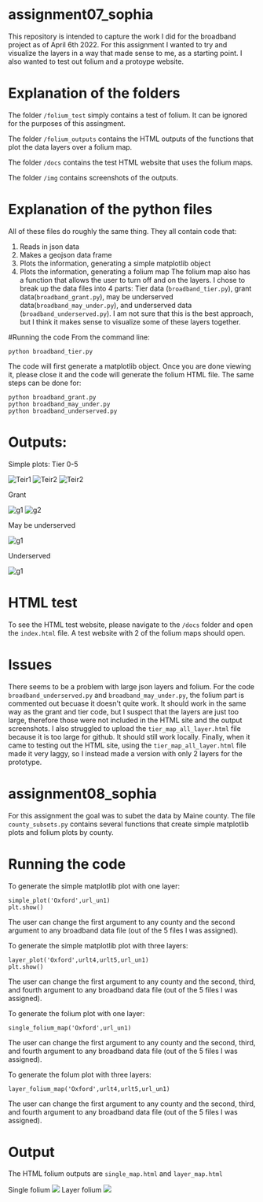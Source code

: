 # assignment07_sophia

This repository is intended to capture the work I did for the broadband project as of April 6th 2022. For this assignment I wanted to try and visualize the layers in a way that made sense to me, as a starting point. I also wanted to test out folium and a protoype website.

# Explanation of the folders

The folder <code>/folium_test</code> simply contains a test of folium. It can be ignored for the purposes of this assingment.  

The folder <code>/folium_outputs</code> contains the HTML outputs of the functions that plot the data layers over a folium map. 

The folder <code>/docs</code> contains the test HTML website that uses the folium maps.

The folder <code>/img</code> contains screenshots of the outputs.

# Explanation of the python files
All of these files do roughly the same thing. They all contain code that:
1. Reads in json data
2. Makes a geojson data frame
3. Plots the information, generating a simple matplotlib object
4. Plots the information, generating a folium map
The folium map also has a function that allows the user to turn off and on the layers.
I chose to break up the data files into 4 parts: Tier data (<code>broadband_tier.py</code>), grant data(<code>broadband_grant.py</code>), may be underserved data(<code>broadband_may_under.py</code>), and underserved data (<code>broadband_underserved.py</code>). I am not sure that this is the best approach, but I think it makes sense to visualize some of these layers together. 

#Running the code
From the command line:
```
python broadband_tier.py
```
The code will first generate a matplotlib object. Once you are done viewing it, please close it and the code will generate the folium HTML file.
The same steps can be done for: 
```
python broadband_grant.py
python broadband_may_under.py
python broadband_underserved.py
```
# Outputs:
Simple plots:
Tier 0-5

![Teir1](img/tier.png)
![Teir2](img/folium_5.png)
![Teir2](img/folium_2.png)

Grant

![g1](img/grant.png)
![g2](img/folium_grant.png)


May be underserved

![g1](img/may_be.png)

Underserved

![g1](img/under.png)

# HTML test
To see the HTML test website, please navigate to the <code>/docs</code> folder and open the <code>index.html</code> file. A test website with 2 of the folium maps should open.

# Issues
There seems to be a problem with large json layers and folium. For the code <code>broadband_underserved.py</code> and <code>broadband_may_under.py</code>, the folium part is commented out becuase it doesn't quite work. It should work in the same way as the grant and tier code, but I suspect that the layers are just too large, therefore those were not included in the HTML site and the output screenshots. I also struggled to upload the <code>tier_map_all_layer.html</code> file because it is too large for github. It should still work locally. Finally, when it came to testing out the HTML site, using the <code>tier_map_all_layer.html</code> file made it very laggy, so I instead made a version with only 2 layers for the prototype.

# assignment08_sophia

For this assignment the goal was to subet the data by Maine county. The file <code>county_subsets.py</code> contains several functions that create simple matplotlib plots and folium plots by county. 

# Running the code
To generate the simple matplotlib plot with one layer:
```
simple_plot('Oxford',url_un1)
plt.show()
```
The user can change the first argument to any county and the second argument to any broadband data file (out of the 5 files I was assigned).

To generate the simple matplotlib plot with three layers:
```
layer_plot('Oxford',urlt4,urlt5,url_un1)
plt.show()
```
The user can change the first argument to any county and the second, third, and fourth argument to any broadband data file (out of the 5 files I was assigned).

To generate the folium plot with one layer:
```
single_folium_map('Oxford',url_un1)
```
The user can change the first argument to any county and the second, third, and fourth argument to any broadband data file (out of the 5 files I was assigned).

To generate the folum plot with three layers:
```
layer_folium_map('Oxford',urlt4,urlt5,url_un1)
```
The user can change the first argument to any county and the second, third, and fourth argument to any broadband data file (out of the 5 files I was assigned).

# Output
The HTML folium outputs are <code>single_map.html</code> and <code>layer_map.html</code> 

Single folium
![](img/single.png)
Layer folium
![](img/single.png)
